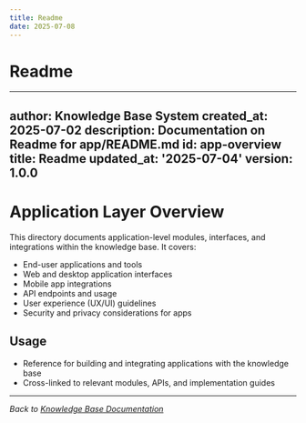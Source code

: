 ```yaml
---
title: Readme
date: 2025-07-08
---
```


# Readme

---
author: Knowledge Base System
created_at: 2025-07-02
description: Documentation on Readme for app/README.md
id: app-overview
title: Readme
updated_at: '2025-07-04'
version: 1.0.0
---

# Application Layer Overview

This directory documents application-level modules, interfaces, and integrations within the knowledge base. It covers:
- End-user applications and tools
- Web and desktop application interfaces
- Mobile app integrations
- API endpoints and usage
- User experience (UX/UI) guidelines
- Security and privacy considerations for apps

## Usage
- Reference for building and integrating applications with the knowledge base
- Cross-linked to relevant modules, APIs, and implementation guides

---
*Back to [Knowledge Base Documentation](../README.md)*
